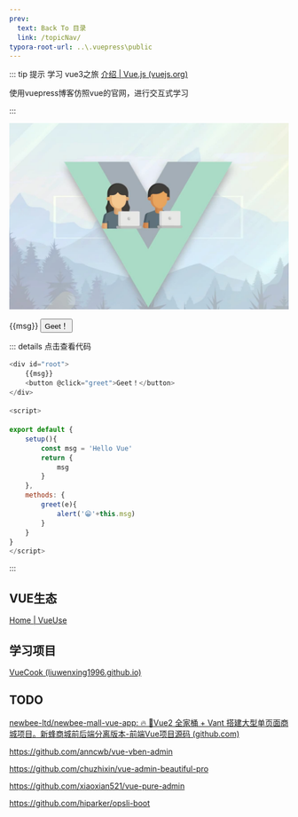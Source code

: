 ```yaml
---
prev:
  text: Back To 目录
  link: /topicNav/
typora-root-url: ..\.vuepress\public
---
```




::: tip 提示
学习 vue3之旅  [介绍 | Vue.js (vuejs.org)](https://v3.cn.vuejs.org/guide/introduction.html)

使用vuepress博客仿照vue的官网，进行交互式学习 

:::



![202112020913845](/images/vue3/202112020913845.jpg)


<div id="root">
    {{msg}}
    <button @click="greet">Geet！</button>
</div>


::: details 点击查看代码

```js
<div id="root">
    {{msg}}
    <button @click="greet">Geet！</button>
</div>

<script>

export default {
    setup(){
        const msg = 'Hello Vue'
        return {
            msg
        }
    },
    methods: {
        greet(e){
            alert('😁'+this.msg)
        }
    }
}
</script>
```

:::







<script>

export default {
    setup(){
        const msg = 'Hello Vue'
        return {
            msg
        }
    },
    methods: {
        greet(e){
            alert('😁'+this.msg)
        }
    }
}
</script>



## VUE生态

[Home | VueUse](https://vueuse.org/)

## 学习项目

[VueCook (liuwenxing1996.github.io)](https://liuwenxing1996.github.io/vue-cook/)

## TODO

[newbee-ltd/newbee-mall-vue-app: 🔥 🎉Vue2 全家桶 + Vant 搭建大型单页面商城项目。新蜂商城前后端分离版本-前端Vue项目源码 (github.com)](https://github.com/newbee-ltd/newbee-mall-vue-app)



https://github.com/anncwb/vue-vben-admin

https://github.com/chuzhixin/vue-admin-beautiful-pro

https://github.com/xiaoxian521/vue-pure-admin

https://github.com/hiparker/opsli-boot
